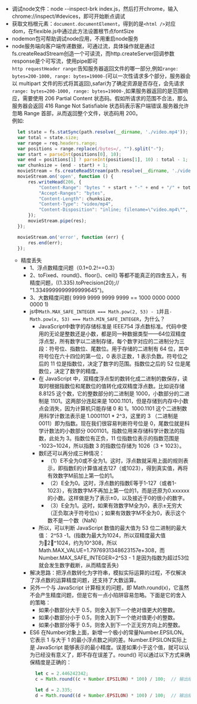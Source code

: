 - 调试node文件：node --inspect-brk index.js，然后打开chrome，输入chrome://inspect/#devices，即可开始断点调试
- 获取文档根元素：`document.documentElement`，得到的是`<html />`对应dom，在flexible.js中通过此方法设置根节点fontSize
- nodemon包可帮助调试node应用，不用重启node服务
- node服务端向客户端传递数据，可通过流，具体操作就是通过fs.createReadStream创造一个可读流，而http.createServer回调参数response是个可写流，使用pipe即可\
  `http requestHeader range`:告知服务器返回文件的哪一部分,例如`range: bytes=200-1000, range: bytes=19000-`(可以一次性请求多个部分，服务器会以 multipart 文件的形式将其返回),safari为了确定资源是否存在，会先请求`range: bytes=200-1000, range: bytes=19000-`,如果服务器返回的是范围响应，需要使用 206 Partial Content 状态码。假如所请求的范围不合法，那么服务器会返回  416 Range Not Satisfiable 状态码表示客户端错误.服务器允许忽略  Range  首部，从而返回整个文件，状态码用 200。\
  例如:
  ```javascript
    let state = fs.statSync(path.resolve(__dirname, './video.mp4'));
    var total = state.size;
    var range = req.headers.range;
    var positions = range.replace(/bytes=/, "").split("-");
    var start = parseInt(positions[0], 10);
    var end = positions[1] ? parseInt(positions[1], 10) : total - 1;
    var chunksize = (end - start) + 1;
    movieStream = fs.createReadStream(path.resolve(__dirname, './video.mp4'), { start, end });
    movieStream.on('open', function () {
        res.writeHead(206, {
            "Content-Range": "bytes " + start + "-" + end + "/" + total,
            "Accept-Ranges": "bytes",
            "Content-Length": chunksize,
            "Content-Type": "video/mp4",
            "Content-Disposition": "inline; filename=\"video.mp4\"",
        });
        movieStream.pipe(res);
    });

    movieStream.on('error', function (err) {
        res.end(err);
    });
  ```
  - 精度丢失
    - 1、浮点数精度问题（0.1+0.2!==0.3）
    - 2、toFixed、round()、floor()、ceil() 等都不能真正的四舍五入，有精度问题，((1.335).toPrecision(20);// "1.3349999999999999645")。
    - 3、大数精度问题( 9999 9999 9999 9999 == 1000 0000 0000 0000 1)
    - js中`Math.MAX_SAFE_INTEGER === Math.pow(2, 53) - 1`并且`-Math.pow(x, 53) === Math.MIN_SAFE_INTEGER`，为什么？
      - JavaScript中数字的存储标准是 IEEE754 浮点数标准。代码中使用的无论是整数还是小数，都是同一种数据类型——64位双精度浮点型，所有数字以二进制存储，每个数字对应的二进制分为三段：符号位、指数位、尾数位。用于存储的二进制有 64 位，其中符号位在六十四位的第一位，0 表示正数，1 表示负数。符号位之后的 11 位是指数位，决定了数字的范围。指数位之后的 52 位是尾数位，决定了数字的精度。
      - 在 JavaScript 中，双精度浮点型的数转化成二进制的数保存，读取时根据指数位和尾数位的值转化成双精度浮点数。比如说存储8.8125 这个数，它的整数部分的二进制是 1000，小数部分的二进制是 1101。这两部分连起来是 1000.1101，但是存储到内存中小数点会消失，因为计算机只能存储 0 和 1。1000.1101 这个二进制数用科学计数法表示是 1.0001101 * 2^3，这里的 3 （二进制是 0011）即为指数。现在我们很容易判断符号位是 0，尾数位就是科学计数法的小数部分 0001101。指数位用来存储科学计数法的指数，此处为 3。指数位有正负，11 位指数位表示的指数范围是 -1023~1024，所以指数 3 的指数位存储为 1026（3 + 1023）。
      - 数E还可以再分成三种情况：
        - （1）E不全为0或不全为1。这时，浮点数就采用上面的规则表示，即指数E的计算值减去127（或1023），得到真实值，再将有效数字M前加上第一位的1。
        - （2）E全为0。这时，浮点数的指数E等于1-127（或者1-1023），有效数字M不再加上第一位的1，而是还原为0.xxxxxx的小数。这样做是为了表示±0，以及接近于0的很小的数字。
        - （3）E全为1。这时，如果有效数字M全为0，表示±无穷大（正负取决于符号位s）；如果有效数字M不全为0，表示这个数不是一个数（NaN）
      - 所以，可以判断 JavaScript 数值的最大值为 53 位二进制的最大值： 2^53 -1。(指数为最大为1024，所以双精度最大值为2^1024，约为10^308，所以Math.MAX_VALUE=1.7976931348623157e+308，而Number.MAX_SAFE_INTEGER=2^53 - 1 是因为指数为超过53位就会发生数字截断，从而精度丢失)
    - 解决思路：把浮点数转化为字符串，模拟实际运算的过程，不仅解决了浮点数的运算精度问题，还支持了大数运算。
    - 另外一个与 JavaScript 计算相关的问题，即 Math.round(x)，它虽然不会产生精度问题，但是它有一点小陷阱容易忽略。下面是它的舍入的策略：
      - 如果小数部分大于 0.5，则舍入到下一个绝对值更大的整数。
      - 如果小数部分小于 0.5，则舍入到下一个绝对值更小的整数。
      - 如果小数部分等于 0.5，则舍入到下一个正无穷方向上的整数。
    - ES6 在Number对象上面，新增一个极小的常量Number.EPSILON。它表示 1 与大于 1 的最小浮点数之间的差。Number.EPSILON实际上是 JavaScript 能够表示的最小精度。误差如果小于这个值，就可以认为已经没有意义了，即不存在误差了。round() 可以通过以下方式来确保精度是正确的：
      ```javascript
        let c = 2.446242342;
        c = Math.round((c + Number.EPSILON) * 100) / 100;  // 输出结果为 2.45

        let d = 2.335;
        d = Math.round((d + Number.EPSILON) * 100) / 100;  // 输出结果为 2.34
      ```
